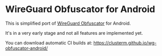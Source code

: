 # WireGuard Obfuscator for Android

This is simplified port of [WireGuard Obfuscator](https://github.com/clusterm/wg-obfuscator) for Android.

It's in a very early stage and not all features are implemented yet.

You can download automatic CI builds at: https://clusterm.github.io/wg-obfuscator-android/